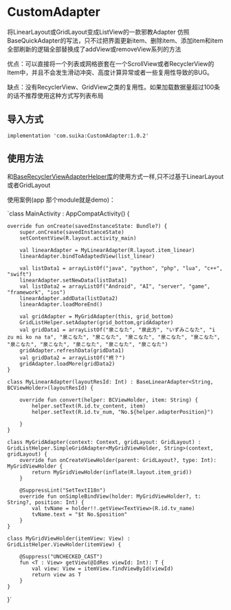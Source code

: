 # CustomAdapter
将LinearLayout或GridLayout变成ListView的一款邪教Adapter
仿照BaseQuickAdapter的写法，只不过把界面更新item、删除item、添加item和item全部刷新的逻辑全部替换成了addView或removeView系列的方法

优点：可以直接将一个列表或网格嵌套在一个ScrollView或者RecyclerView的Item中，并且不会发生滑动冲突、高度计算异常或者一些复用性导致的BUG。

缺点：没有RecyclerView、GridView之类的复用性。如果加载数据量超过100条的话不推荐使用这种方式写列表布局

## 导入方式
`implementation 'com.suika:CustomAdapter:1.0.2'`

## 使用方法
和[BaseRecyclerViewAdapterHelper库](https://github.com/CymChad/BaseRecyclerViewAdapterHelper)的使用方式一样,只不过基于LinearLayout或者GridLayout

使用案例(app 那个module就是demo)：

`class MainActivity : AppCompatActivity() {

    override fun onCreate(savedInstanceState: Bundle?) {
        super.onCreate(savedInstanceState)
        setContentView(R.layout.activity_main)

        val linearAdapter = MyLinearAdapter(R.layout.item_linear)
        linearAdapter.bindToAdaptedView(list_linear)

        val listData1 = arrayListOf("java", "python", "php", "lua", "c++", "swift")
        linearAdapter.setNewData(listData1)
        val listData2 = arrayListOf("Android", "AI", "server", "game", "framework", "ios")
        linearAdapter.addData(listData2)
        linearAdapter.loadMoreEnd()

        val gridAdapter = MyGridAdapter(this, grid_bottom)
        GridListHelper.setAdapter(grid_bottom,gridAdapter)
        val gridData1 = arrayListOf("泉こなた", "泉此方", "いずみこなた", "i zu mi ko na ta", "泉こなた", "泉こなた", "泉こなた", "泉こなた", "泉こなた", "泉こなた", "泉こなた", "泉こなた", "泉こなた", "泉こなた")
        gridAdapter.refreshData(gridData1)
        val gridData2 = arrayListOf("柊？")
        gridAdapter.loadMore(gridData2)
    }

    class MyLinearAdapter(layoutResId: Int) : BaseLinearAdapter<String, BCViewHolder>(layoutResId) {

        override fun convert(helper: BCViewHolder, item: String) {
            helper.setText(R.id.tv_content, item)
            helper.setText(R.id.tv_num, "No.${helper.adapterPosition}")

        }
    }

    class MyGridAdapter(context: Context, gridLayout: GridLayout) : GridListHelper.SimpleGridAdapter<MyGridViewHolder, String>(context, gridLayout) {
        override fun onCreateViewHolder(parent: GridLayout?, type: Int): MyGridViewHolder {
            return MyGridViewHolder(inflate(R.layout.item_grid))
        }

        @SuppressLint("SetTextI18n")
        override fun onSimpleBindView(holder: MyGridViewHolder?, t: String?, position: Int) {
            val tvName = holder!!.getView<TextView>(R.id.tv_name)
            tvName.text = "$t No.$position"
        }
    }

    class MyGridViewHolder(itemView: View) : GridListHelper.ViewHolder(itemView) {

        @Suppress("UNCHECKED_CAST")
        fun <T : View> getView(@IdRes viewId: Int): T {
            val view: View = itemView.findViewById(viewId)
            return view as T
        }
    }
}`
